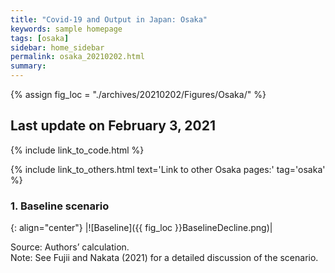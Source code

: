 ```yaml
---
title: "Covid-19 and Output in Japan: Osaka"
keywords: sample homepage
tags: [osaka]
sidebar: home_sidebar
permalink: osaka_20210202.html
summary:
---
```


{% assign fig_loc = "./archives/20210202/Figures/Osaka/" %}

## Last update on February 3, 2021

{% include link_to_code.html %}

{% include link_to_others.html text='Link to other Osaka pages:' tag='osaka' %}

### 1. Baseline scenario

{: align="center"}
|![Baseline]({{ fig_loc }}BaselineDecline.png)|

Source: Authors’ calculation.<br>
Note:	See Fujii and Nakata (2021) for a detailed discussion of the scenario.
